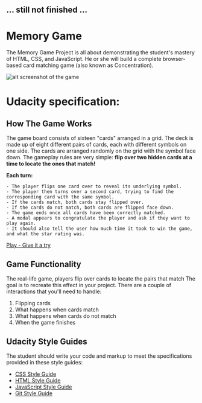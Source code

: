 ## ... still not finished ...

# Memory Game

The Memory Game Project is all about demonstrating the student's mastery of HTML, CSS, and JavaScript. He or she will build a complete browser-based card matching game (also known as Concentration).

![alt screenshot of the game](https://jtrfs.github.io/memory-game/img/memory_game.png)

# Udacity specification:

## How The Game Works
The game board consists of sixteen "cards" arranged in a grid. The deck is made up of eight different pairs of cards, each with different symbols on one side. The cards are arranged randomly on the grid with the symbol face down. The gameplay rules are very simple: **flip over two hidden cards at a time to locate the ones that match!**

**Each turn:**
```
- The player flips one card over to reveal its underlying symbol.
- The player then turns over a second card, trying to find the corresponding card with the same symbol.
- If the cards match, both cards stay flipped over.
- If the cards do not match, both cards are flipped face down.
- The game ends once all cards have been correctly matched.
- A modal appears to congratulate the player and ask if they want to play again. 
- It should also tell the user how much time it took to win the game, and what the star rating was.
```
[Play - Give it a try](https://jtrfs.github.io/memory-game/)

## Game Functionality
The real-life game, players flip over cards to locate the pairs that match The goal is to recreate this effect in your project. There are a couple of interactions that you'll need to handle:

1. Flipping cards
2. What happens when cards match
3. What happens when cards do not match
4. When the game finishes

## Udacity Style Guides
The student should write your code and markup to meet the specifications provided in these style guides:

* [CSS Style Guide](http://udacity.github.io/frontend-nanodegree-styleguide/css.html)
* [HTML Style Guide](http://udacity.github.io/frontend-nanodegree-styleguide/index.html)
* [JavaScript Style Guide](http://udacity.github.io/frontend-nanodegree-styleguide/javascript.html)
* [Git Style Guide](https://udacity.github.io/git-styleguide/)
